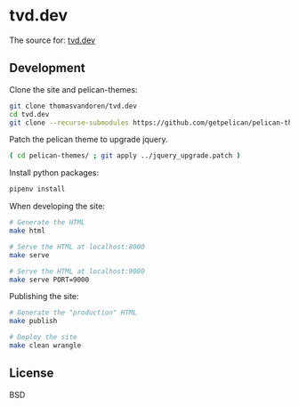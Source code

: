 # tvd.dev

The source for: [tvd.dev](https://tvd.dev)

Development
-----------

Clone the site and pelican-themes:

```bash
git clone thomasvandoren/tvd.dev
cd tvd.dev
git clone --recurse-submodules https://github.com/getpelican/pelican-themes
```

Patch the pelican theme to upgrade jquery.

```bash
( cd pelican-themes/ ; git apply ../jquery_upgrade.patch )
```

Install python packages:

```bash
pipenv install
```

When developing the site:

```bash
# Generate the HTML
make html

# Serve the HTML at localhost:8000
make serve

# Serve the HTML at localhost:9000
make serve PORT=9000
```

Publishing the site:

```bash
# Generate the "production" HTML
make publish

# Deploy the site
make clean wrangle
```

License
-------
BSD
